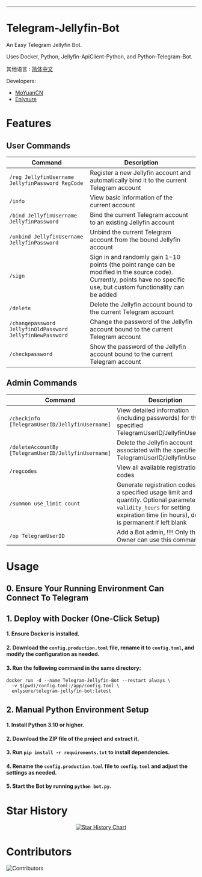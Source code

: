 ---

# Telegram-Jellyfin-Bot

An Easy Telegram Jellyfin Bot.

Uses Docker, Python, Jellyfin-ApiClient-Python, and Python-Telegram-Bot.

其他语言 : [简体中文](README.md)

Developers:
- [MoYuanCN](https://github.com/MoYuanCN/)
- [Enlysure](https://github.com/Rovniced)

# Features
## User Commands

| Command                                     | Description                                                        |
|---------------------------------------------|--------------------------------------------------------------------|
| `/reg JellyfinUsername JellyfinPassword RegCode`  | Register a new Jellyfin account and automatically bind it to the current Telegram account |
| `/info`                                     | View basic information of the current account                      |
| `/bind JellyfinUsername JellyfinPassword`   | Bind the current Telegram account to an existing Jellyfin account  |
| `/unbind JellyfinUsername JellyfinPassword` | Unbind the current Telegram account from the bound Jellyfin account|
| `/sign`                                     | Sign in and randomly gain 1-10 points (the point range can be modified in the source code). Currently, points have no specific use, but custom functionality can be added |
| `/delete`                                   | Delete the Jellyfin account bound to the current Telegram account  |
| `/changepassword JellyfinOldPassword JellyfinNewPassword`                                        | Change the password of the Jellyfin account bound to the current Telegram account          |
| `/checkpassword`                                        | Show the password of the Jellyfin account bound to the current Telegram account          |

## Admin Commands

| Command                                                   | Description                                                                      |
|-----------------------------------------------------------|----------------------------------------------------------------------------------|
| `/checkinfo [TelegramUserID/JellyfinUsername]`            | View detailed information (including passwords) for the specified TelegramUserID/JellyfinUsername |
| `/deleteAccountBy [TelegramUserID/JellyfinUsername]`      | Delete the Jellyfin account associated with the specified TelegramUserID/JellyfinUsername |
| `/regcodes`                                               | View all available registration codes                                             |
| `/summon use_limit count`                                 | Generate registration codes with a specified usage limit and quantity. Optional parameter: `validity_hours` for setting expiration time (in hours), default is permanent if left blank |
| `/op TelegramUserID`                                      | Add a Bot admin, !!!! Only the Bot Owner can use this command                     |



# Usage

## 0. Ensure Your Running Environment Can Connect To Telegram

## 1. Deploy with Docker (One-Click Setup)

#### 1. Ensure Docker is installed.

#### 2. Download the `config.production.toml` file, rename it to `config.toml`, and modify the configuration as needed.

#### 3. Run the following command in the same directory:
```
docker run -d --name Telegram-Jellyfin-Bot --restart always \
  -v $(pwd)/config.toml:/app/config.toml \
  enlysure/telegram-jellyfin-bot:latest
```


## 2. Manual Python Environment Setup

#### 1. Install Python 3.10 or higher.

#### 2. Download the ZIP file of the project and extract it.

#### 3. Run `pip install -r requirements.txt` to install dependencies.

#### 4. Rename the `config.production.toml` file to `config.toml` and adjust the settings as needed.

#### 5. Start the Bot by running `python bot.py`.

# Star History
<div align="center">

<a href="https://star-history.com/#MoYuanCN/Telegram-Jellyfin-bot">
  <picture>
    <source media="(prefers-color-scheme: dark)" srcset="https://api.star-history.com/svg?repos=MoYuanCN/Telegram-Jellyfin-bot&type=Date&theme=dark" />
    <source media="(prefers-color-scheme: light)" srcset="https://api.star-history.com/svg?repos=MoYuanCN/Telegram-Jellyfin-bot&type=Date" />
    <img alt="Star History Chart" src="https://api.star-history.com/svg?repos=MoYuanCN/Telegram-Jellyfin-bot&type=Date" />
  </picture>
</a>

</div>

# Contributors
![Contributors](https://contrib.rocks/image?repo=MoYuanCN/telegram-Jellyfin-Bot)
